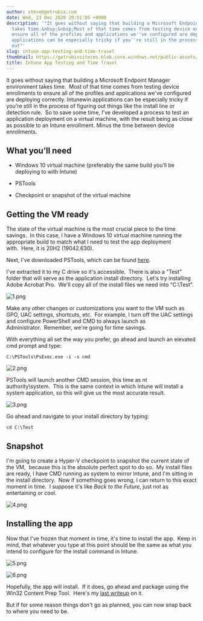 ```yaml
---
author: steve@getrubix.com
date: Wed, 23 Dec 2020 20:51:05 +0000
description: '"It goes without saying that building a Microsoft Endpoint Manager environment
  takes time.&nbsp;&nbsp;Most of that time comes from testing device enrollments to
  ensure all of the profiles and applications we''ve configured are deploying correctly.&nbsp;Intunewin
  applications can be especially tricky if you''re still in the process of figuring
  out"'
slug: intune-app-testing-and-time-travel
thumbnail: https://getrubixsitecms.blob.core.windows.net/public-assets/content/v1/logo512.png
title: Intune App Testing and Time Travel
---
```


It goes without saying that building a Microsoft Endpoint Manager environment takes time.  Most of that time comes from testing device enrollments to ensure all of the profiles and applications we've configured are deploying correctly. Intunewin applications can be especially tricky if you're still in the process of figuring out things like the install line or detection rule.  So to save some time, I've developed a process to test an application deployment on a virtual machine, with the result being as close as possible to an Intune enrollment. Minus the time between device enrollments.

What you’ll need
----------------

-   Windows 10 virtual machine (preferably the same build you’ll be deploying to with Intune)
    
-   PSTools
    
-   Checkpoint or snapshot of the virtual machine
    

Getting the VM ready
--------------------

The state of the virtual machine is the most crucial piece to the time savings.  In this case, I have a Windows 10 virtual machine running the appropriate build to match what I need to test the app deployment with.  Here, it is 20H2 (19042.630).

Next, I've downloaded PSTools, which can be found [here](https://docs.microsoft.com/en-us/sysinternals/downloads/pstools).

I've extracted it to my C drive so it's accessible.  There is also a "Test" folder that will serve as the application install directory.  Let's try installing Adobe Acrobat Pro.  We'll copy all of the install files we need into “C:\\Test”.

![1.png](https://getrubixsitecms.blob.core.windows.net/public-assets/content/v1/5dd365a31aa1fd743bc30b8e/1608755756190-848TJEHEFNKU5MIZS2S3/1.png)

Make any other changes or customizations you want to the VM such as GPO, UAC settings, shortcuts, etc.  For example, I turn off the UAC settings and configure PowerShell and CMD to always launch as Administrator.  Remember, we're going for time savings.

With everything all set the way you prefer, go ahead and launch an elevated cmd prompt and type:

```
C:\PSTools\PsExec.exe -i -s cmd
```

![2.png](https://getrubixsitecms.blob.core.windows.net/public-assets/content/v1/5dd365a31aa1fd743bc30b8e/1608755932536-MPS30MFQUNY4JQQSWUYM/2.png)

PSTools will launch another CMD session, this time as nt authority\\system.  This is the same context in which Intune will install a system application, so this will give us the most accurate result.

![3.png](https://getrubixsitecms.blob.core.windows.net/public-assets/content/v1/5dd365a31aa1fd743bc30b8e/1608755964854-9OMB5YNZA49DVEVRYG9C/3.png)

Go ahead and navigate to your install directory by typing:

```
cd C:\Test
```

Snapshot
--------

I'm going to create a Hyper-V checkpoint to snapshot the current state of the VM,  because this is the absolute perfect spot to do so.  My install files are ready, I have CMD running as system to mirror Intune, and I'm sitting in the install directory.  Now if something goes wrong, I can return to this exact moment in time.  I suppose it's like _Back to the Future_, just not as entertaining or cool.

![4.png](https://getrubixsitecms.blob.core.windows.net/public-assets/content/v1/5dd365a31aa1fd743bc30b8e/1608756048443-RX2M6VZTQ1ARRMN40DLS/4.png)

Installing the app
------------------

Now that I've frozen that moment in time, it's time to install the app.  Keep in mind, that whatever you type at this point should be the same as what you intend to configure for the install command in Intune.

![5.png](https://getrubixsitecms.blob.core.windows.net/public-assets/content/v1/5dd365a31aa1fd743bc30b8e/1608756085711-89QP8K919GXL2YNNWKAL/5.png)

![6.png](https://getrubixsitecms.blob.core.windows.net/public-assets/content/v1/5dd365a31aa1fd743bc30b8e/1608756096637-HOZWD3CMOGCMO9GDIJOK/6.png)

Hopefully, the app will install.  If it does, go ahead and package using the Win32 Content Prep Tool.  Here's my [last writeup](https://www.getrubix.com/blog/app-answers-yes-intune-can-do-it) on it.

But if for some reason things don't go as planned, you can now snap back to where you need to be.